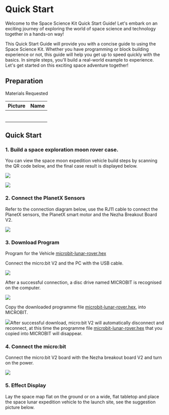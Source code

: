 # Quick Start


Welcome to the Space Science Kit Quick Start Guide! Let's embark on an exciting journey of exploring the world of space science and technology together in a hands-on way!

This Quick Start Guide will provide you with a concise guide to using the Space Science Kit. Whether you have programming or block building experience or not, this guide will help you get up to speed quickly with the basics. In simple steps, you'll build a real-world example to experience. Let's get started on this exciting space adventure together!

 ## Preparation

Materials Requested

| Picture | Name |
| :--: | :--: |
|      |      |
|      |      |
|      |      |
|      |      |
|      |      |
|      |      |


## Quick Start

### 1. Build a space exploration moon rover case.

You can view the space moon expedition vehicle build steps by scanning the QR code below, and the final case result is displayed below.



![](https://wiki-media-ef.oss-cn-hongkong.aliyuncs.com/docs/microbit/building-blocks/microbit-space-science-kit/images/microbit-space-science-kit-manual01.png)



![](https://wiki-media-ef.oss-cn-hongkong.aliyuncs.com/docs/microbit/building-blocks/microbit-space-science-kit/images/microbit-space-science-kit-manual02.png)

### 2. Connect the PlanetX Sensors

Refer to the connection diagram below, use the RJ11 cable to connect the PlanetX sensors, the PlanetX smart motor and the Nezha Breakout Board V2.

![](https://wiki-media-ef.oss-cn-hongkong.aliyuncs.com/docs/microbit/building-blocks/microbit-space-science-kit/images/microbit-space-science-kit-manual04.png)

### 3. Download Program

Program for the Vehicle [microbit-lunar-rover.hex](https://makecode.microbit.org/_93H8UCEqrDvs)

Connect the micro:bit V2 and the PC with the USB cable. 

![](https://wiki-media-ef.oss-cn-hongkong.aliyuncs.com/docs/microbit/building-blocks/microbit-space-science-kit/images/microbit-space-science-kit-manual03.gif)

After a successful connection, a disc drive named MICROBIT is recognised on the computer.

![](https://wiki-media-ef.oss-cn-hongkong.aliyuncs.com/docs/microbit/building-blocks/microbit-space-science-kit/images/microbit-space-science-kit-manual06.png)

Copy the downloaded programme file [microbit-lunar-rover.hex](https://makecode.microbit.org/_93H8UCEqrDvs), into MICROBIT.

![](https://wiki-media-ef.oss-cn-hongkong.aliyuncs.com/docs/microbit/building-blocks/microbit-space-science-kit/images/microbit-space-science-kit-read03.png)After successful download, micro:bit V2 will automatically disconnect and reconnect, at this time the programme file [microbit-lunar-rover.hex](https://makecode.microbit.org/_93H8UCEqrDvs) that you copied into MICROBIT will disappear.

### 4. Connect the micro:bit 

Connect the micro:bit V2 board with the Nezha breakout board V2 and turn on the power.



![](https://wiki-media-ef.oss-cn-hongkong.aliyuncs.com/docs/microbit/building-blocks/microbit-space-science-kit/images/microbit-space-science-kit-manual05.png)



### 5. Effect Display

Lay the space map flat on the ground or on a wide, flat tabletop and place the space lunar expedition vehicle to the launch site, see the suggestion picture below.



